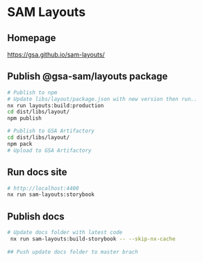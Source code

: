 

# SAM Layouts

## Homepage
https://gsa.github.io/sam-layouts/

## Publish @gsa-sam/layouts package

``` bash
# Publish to npm
# Update libs/layout/package.json with new version then run..
nx run layouts:build:production
cd dist/libs/layout/
npm publish

# Publish to GSA Artifactory
cd dist/libs/layout/
npm pack
# Upload to GSA Artifactory
```

## Run docs site
``` bash
# http://localhost:4400
nx run sam-layouts:storybook
```

## Publish docs

```bash
# Update docs folder with latest code
 nx run sam-layouts:build-storybook -- --skip-nx-cache
 
## Push update docs folder to master brach
 ```
 
